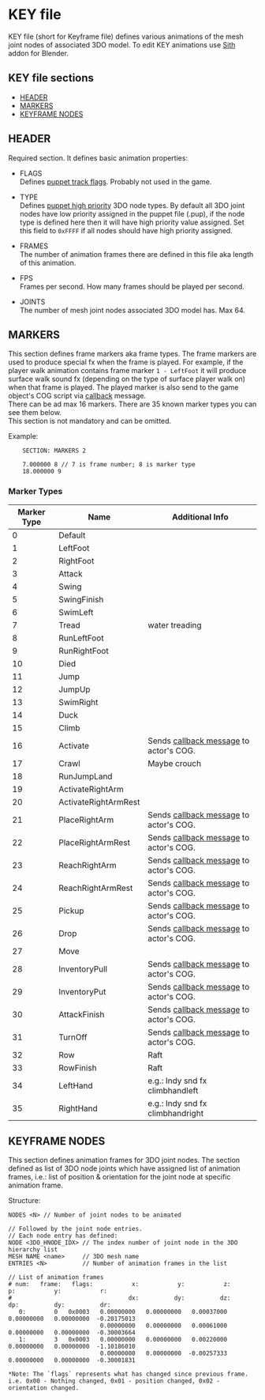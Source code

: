 # KEY file
 KEY file (short for Keyframe file) defines various animations of the mesh joint nodes of associated 3DO model. To edit KEY animations use [Sith](https://github.com/smlu/blender-sith) addon for Blender.

## KEY file sections
 - [HEADER](#header)
 - [MARKERS](#markers)
 - [KEYFRAME NODES](#keyframe-nodes)

## HEADER
Required section. It defines basic animation properties:
 - FLAGS  
  Defines [puppet track flags](pup.md#pup-flags). Probably not used in the game.

 - <a id="key-type"></a> TYPE  
  Defines [puppet high priority](pup.md#pup-high-pri) 3DO node types. By default all 3DO joint nodes have low priority assigned in the puppet file (.pup), if the node type is defined here then it will have high priority value assigned. Set this field to `0xFFFF` if all nodes should have high priority assigned.

 - FRAMES  
  The number of animation frames there are defined in this file aka length of this animation.

 - FPS  
  Frames per second. How many frames  should be played per second.

 - JOINTS  
  The number of mesh joint nodes associated 3DO model has. Max 64.

## MARKERS
This section defines frame markers aka frame types. The frame markers are used to produce special fx when the frame is played. For example, if the player walk animation contains frame marker `1 - LeftFoot` it will produce surface walk sound fx (depending on the type of surface player walk on) when that frame is played. The played marker is also send to the game object's COG script via [callback](cog.md#message-callback) message.  
There can be ad max 16 markers. There are 35 known marker types you can see them below.   
This section is not mandatory and can be omitted.

Example:
```
    SECTION: MARKERS 2

    7.000000 8 // 7 is frame number; 8 is marker type
    18.000000 9
```

### Marker Types
| Marker Type | Name                 | Additional Info                                                   |
|-------------|----------------------|-------------------------------------------------------------------|
| 0           | Default              |                                                                   |
| 1           | LeftFoot             |                                                                   |
| 2           | RightFoot            |                                                                   |
| 3           | Attack               |                                                                   |
| 4           | Swing                |                                                                   |
| 5           | SwingFinish          |                                                                   |
| 6           | SwimLeft             |                                                                   |
| 7           | Tread                | water treading                                                    |
| 8           | RunLeftFoot          |                                                                   |
| 9           | RunRightFoot         |                                                                   |
| 10          | Died                 |                                                                   |
| 11          | Jump                 |                                                                   |
| 12          | JumpUp               |                                                                   |
| 13          | SwimRight            |                                                                   |
| 14          | Duck                 |                                                                   |
| 15          | Climb                |                                                                   |
| 16          | Activate             | Sends [callback message](cog.md#message-callback) to actor's COG. |
| 17          | Crawl                | Maybe crouch                                                      |
| 18          | RunJumpLand          |                                                                   |
| 19          | ActivateRightArm     |                                                                   |
| 20          | ActivateRightArmRest |                                                                   |
| 21          | PlaceRightArm        | Sends [callback message](cog.md#message-callback) to actor's COG. |
| 22          | PlaceRightArmRest    | Sends [callback message](cog.md#message-callback) to actor's COG. |
| 23          | ReachRightArm        | Sends [callback message](cog.md#message-callback) to actor's COG. |
| 24          | ReachRightArmRest    | Sends [callback message](cog.md#message-callback) to actor's COG. |
| 25          | Pickup               | Sends [callback message](cog.md#message-callback) to actor's COG. |
| 26          | Drop                 | Sends [callback message](cog.md#message-callback) to actor's COG. |
| 27          | Move                 |                                                                   |
| 28          | InventoryPull        | Sends [callback message](cog.md#message-callback) to actor's COG. |
| 29          | InventoryPut         | Sends [callback message](cog.md#message-callback) to actor's COG. |
| 30          | AttackFinish         | Sends [callback message](cog.md#message-callback) to actor's COG. |
| 31          | TurnOff              | Sends [callback message](cog.md#message-callback) to actor's COG. |
| 32          | Row                  | Raft                                                              |
| 33          | RowFinish            | Raft                                                              |
| 34          | LeftHand             | e.g.: Indy snd fx climbhandleft                                   |
| 35          | RightHand            | e.g.: Indy snd fx climbhandright                                  |

## KEYFRAME NODES
This section defines animation frames for 3DO joint nodes.
The section defined as list of 3DO node joints which have assigned list of animation frames, i.e.: list of position & orientation for the joint node at specific animation frame.

Structure:
```
NODES <N> // Number of joint nodes to be animated

// Followed by the joint node entries.
// Each node entry has defined:
NODE <3DO_HNODE_IDX> // The index number of joint node in the 3DO hierarchy list
MESH NAME <name>     // 3DO mesh name
ENTRIES <N>          // Number of animation frames in the list

// List of animation frames
# num:   frame:   flags:           x:           y:           z:           p:           y:           r:
#                                 dx:          dy:          dz:          dp:          dy:          dr:
   0:        0   0x0003   0.00000000   0.00000000   0.00037000   0.00000000   0.00000000  -0.20175013
                          0.00000000   0.00000000   0.00061000   0.00000000   0.00000000  -0.30003664
   1:        3   0x0003   0.00000000   0.00000000   0.00220000   0.00000000   0.00000000  -1.10186010
                          0.00000000   0.00000000  -0.00257333   0.00000000   0.00000000  -0.30001831

*Note: The `flags` represents what has changed since previous frame. i.e. 0x00 - Nothing changed, 0x01 - position changed, 0x02 - orientation changed.
```
